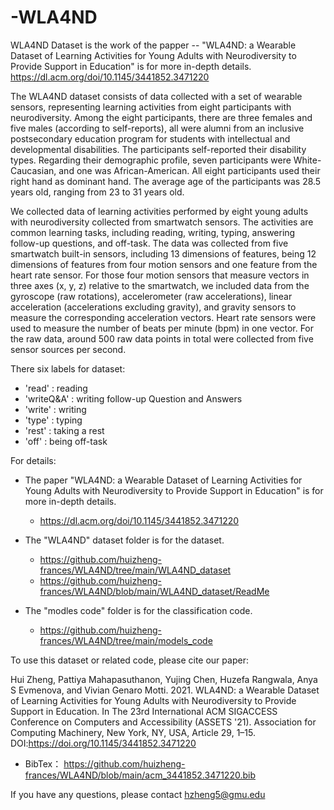 # -WLA4ND

WLA4ND Dataset is the work of the papper -- "WLA4ND: a Wearable Dataset of Learning Activities for Young Adults with Neurodiversity to Provide Support in Education" is for more in-depth details.
  https://dl.acm.org/doi/10.1145/3441852.3471220


The WLA4ND dataset consists of data collected with a set of wearable sensors, representing learning activities from eight participants with neurodiversity. Among the eight participants, there are three females and five males (according to self-reports), all were alumni from an inclusive postsecondary education program for students with intellectual and developmental disabilities. The participants self-reported their disability types. Regarding their demographic profile, seven participants were White-Caucasian, and one was African-American. All eight participants used their right hand as dominant hand. The average age of the participants was 28.5 years old, ranging from 23 to 31 years old. 

We collected data of learning activities performed by eight young adults with neurodiversity collected from smartwatch sensors. The activities are common learning tasks, including reading, writing, typing, answering follow-up questions, and off-task. The data was collected from five smartwatch built-in sensors, including 13 dimensions of features, being 12 dimensions of features from four motion sensors and one feature from the heart rate sensor. For those four motion sensors that measure vectors in three axes (x, y, z) relative to the smartwatch, we included data from the gyroscope (raw rotations), accelerometer (raw accelerations), linear acceleration (accelerations excluding gravity), and gravity sensors to measure the corresponding acceleration vectors. Heart rate sensors were used to measure the number of beats per minute (bpm) in one vector. For the raw data, around 500 raw data points in total were collected from five sensor sources per second. 

There six labels for dataset:
- 'read'  : reading
- 'writeQ&A'  : writing follow-up Question and Answers
- 'write' : writing
- 'type'  : typing
- 'rest'  : taking a rest
- 'off'   : being off-task


For details:
- The paper "WLA4ND: a Wearable Dataset of Learning Activities for Young Adults with Neurodiversity to Provide Support in Education" is for more in-depth details.
  - https://dl.acm.org/doi/10.1145/3441852.3471220

- The "WLA4ND" dataset folder is for the  dataset.  
  - https://github.com/huizheng-frances/WLA4ND/tree/main/WLA4ND_dataset
  - https://github.com/huizheng-frances/WLA4ND/blob/main/WLA4ND_dataset/ReadMe

- The "modles code" folder is for the classification code. 
  -   https://github.com/huizheng-frances/WLA4ND/tree/main/models_code


To use this dataset or related code, please cite our paper:

Hui Zheng, Pattiya Mahapasuthanon, Yujing Chen, Huzefa Rangwala, Anya S Evmenova, and Vivian Genaro Motti. 2021. WLA4ND: a Wearable Dataset of Learning Activities for Young Adults with Neurodiversity to Provide Support in Education. In The 23rd International ACM SIGACCESS Conference on Computers and Accessibility (ASSETS '21). Association for Computing Machinery, New York, NY, USA, Article 29, 1–15. DOI:https://doi.org/10.1145/3441852.3471220
  - BibTex： https://github.com/huizheng-frances/WLA4ND/blob/main/acm_3441852.3471220.bib

If you have any questions, please contact hzheng5@gmu.edu

